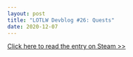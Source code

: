 ```yaml
---
layout: post
title: "LOTLW Devblog #26: Quests"
date: 2020-12-07
---
```


[Click here to read the entry on Steam >>](https://store.steampowered.com/newshub/app/1097560/view/2880577391802438364)
